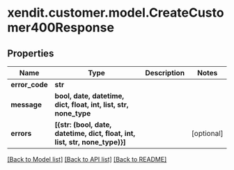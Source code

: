 # xendit.customer.model.CreateCustomer400Response


## Properties
Name | Type | Description | Notes
------------ | ------------- | ------------- | -------------
**error_code** | **str** |  | 
**message** | **bool, date, datetime, dict, float, int, list, str, none_type** |  | 
**errors** | **[{str: (bool, date, datetime, dict, float, int, list, str, none_type)}]** |  | [optional] 

[[Back to Model list]](../README.md#documentation-for-models) [[Back to API list]](../README.md#documentation-for-api-endpoints) [[Back to README]](../README.md)


